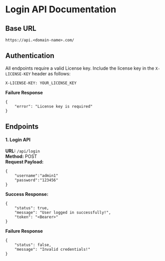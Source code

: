 # Login API Documentation

## Base URL
```
https://api.<domain-name>.com/
```
## Authentication
All endpoints require a valid License key. Include the license key in the `X-LICENSE-KEY` header as follows:
```
X-LICENSE-KEY: YOUR_LICENSE_KEY
```
**Failure Response**
```
{
    "error": "License key is required"
}
```

## Endpoints
#### 1. Login API
**URL:** `/api/login`\
**Method:** POST\
**Request Payload:**
```
{
    "username":"admin1"
    "password":"123456"
}
```
**Success Response:**
```
{
    "status": true,
    "message": "User logged in successfully!",
    "token": "<Bearer>"
}
```
**Failure Response**
```
{
    "status": false,
    "message": "Invalid credentials!"
}
```
